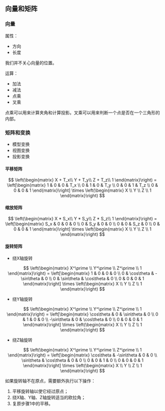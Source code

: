 ## 向量和矩阵

### 向量

属性：

- 方向
- 长度

我们并不关心向量的位置。

运算：

- 加法
- 减法
- 点乘
- 叉乘

点乘可以用来计算夹角和计算投影。叉乘可以用来判断一个点是否在一个三角形的内部。

### 矩阵和变换

- 模型变换
- 视图变换
- 投影变换

#### 平移矩阵

$$
\left(\begin{matrix}
    X + T_x\\
    Y + T_y\\
    Z + T_z\\
    1
\end{matrix}\right) =
\left[\begin{matrix}
   1 & 0 & 0 & T_x \\
   0 & 1 & 0 & T_y \\
   0 & 0 & 1 & T_z \\
   0 & 0 & 0 & 1
  \end{matrix}\right] \times 
  \left(\begin{matrix}
    X \\
    Y \\
    Z \\
    1
\end{matrix}\right)
$$

#### 缩放矩阵

$$
\left(\begin{matrix}
    X * S_x\\
    Y * S_y\\
    Z * S_z\\
    1
\end{matrix}\right) =
\left[\begin{matrix}
   S_x & 0 & 0 & 0 \\
   0 & S_y & 0 & 0 \\
   0 & 0 & S_z & 0 \\
   0 & 0 & 0 & 1
  \end{matrix}\right] \times 
  \left(\begin{matrix}
    X \\
    Y \\
    Z \\
    1
\end{matrix}\right)
$$

#### 旋转矩阵

- 绕X轴旋转

$$
\left(\begin{matrix}
    X^\prime \\
    Y^\prime \\
    Z^\prime \\
    1
\end{matrix}\right) =
\left[\begin{matrix}
   1 & 0 & 0 & 0 \\
   0 & \cos\theta & -\sin\theta & 0 \\
   0 & \sin\theta & \cos\theta & 0 \\
   0 & 0 & 0 & 1
  \end{matrix}\right] \times 
  \left(\begin{matrix}
    X \\
    Y \\
    Z \\
    1
\end{matrix}\right)
$$

- 绕Y轴旋转

$$
\left(\begin{matrix}
    X^\prime \\
    Y^\prime \\
    Z^\prime \\
    1
\end{matrix}\right) =
\left[\begin{matrix}
   \cos\theta & 0 & \sin\theta & 0 \\
   0 & 1 & 0 & 0 \\
   -\sin\theta & 0 & \cos\theta & 0 \\
   0 & 0 & 0 & 1
  \end{matrix}\right] \times 
  \left(\begin{matrix}
    X \\
    Y \\
    Z \\
    1
\end{matrix}\right)
$$

- 绕Z轴旋转

$$
\left(\begin{matrix}
    X^\prime \\
    Y^\prime \\
    Z^\prime \\
    1
\end{matrix}\right) =
\left[\begin{matrix}
   \cos\theta & -\sin\theta & 0 & 0 \\
   \sin\theta & \cos\theta & 0 & 0 \\
   0 & 0 & 1 & 0 \\
   0 & 0 & 0 & 1
  \end{matrix}\right] \times 
  \left(\begin{matrix}
    X \\
    Y \\
    Z \\
    1
\end{matrix}\right)
$$

如果旋转轴不在原点，需要额外执行以下操作：

1. 平移旋转轴以使它经过原点；
2. 绕X轴、Y轴、Z轴旋转适当的欧拉角；
3. 复原步骤1中的平移。